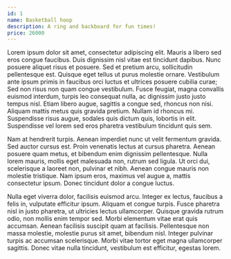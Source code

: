 ```yaml
---
id: 1
name: Basketball hoop
description: A ring and backboard for fun times!
price: 26000
---
```


Lorem ipsum dolor sit amet, consectetur adipiscing elit. Mauris a libero sed eros congue faucibus. Duis dignissim nisl vitae est tincidunt dapibus. Nunc posuere aliquet risus et posuere. Sed et pretium arcu, sollicitudin pellentesque est. Quisque eget tellus ut purus molestie ornare. Vestibulum ante ipsum primis in faucibus orci luctus et ultrices posuere cubilia curae; Sed non risus non quam congue vestibulum. Fusce feugiat, magna convallis euismod interdum, turpis leo consequat nulla, ac dignissim justo justo tempus nisl. Etiam libero augue, sagittis a congue sed, rhoncus non nisi. Aliquam mattis metus quis gravida pretium. Nullam id rhoncus mi. Suspendisse risus augue, sodales quis dictum quis, lobortis in elit. Suspendisse vel lorem sed eros pharetra vestibulum tincidunt quis sem.

Nam at hendrerit turpis. Aenean imperdiet nunc ut velit fermentum gravida. Sed auctor cursus est. Proin venenatis lectus at cursus pharetra. Aenean posuere quam metus, et bibendum enim dignissim pellentesque. Nulla lorem mauris, mollis eget malesuada non, rutrum sed ligula. Ut orci dui, scelerisque a laoreet non, pulvinar et nibh. Aenean congue mauris non molestie tristique. Nam ipsum eros, maximus vel augue a, mattis consectetur ipsum. Donec tincidunt dolor a congue luctus.

Nulla eget viverra dolor, facilisis euismod arcu. Integer ex lectus, faucibus a felis in, vulputate efficitur ipsum. Aliquam et congue turpis. Fusce pharetra nisl in justo pharetra, ut ultricies lectus ullamcorper. Quisque gravida rutrum odio, non mollis enim tempor sed. Morbi elementum vitae erat quis accumsan. Aenean facilisis suscipit quam at facilisis. Pellentesque non massa molestie, molestie purus sit amet, bibendum nisl. Integer pulvinar turpis ac accumsan scelerisque. Morbi vitae tortor eget magna ullamcorper sagittis. Donec vitae nulla tincidunt, vestibulum est efficitur, egestas lorem.
